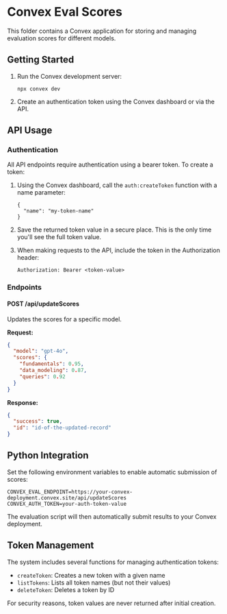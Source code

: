 # Convex Eval Scores

This folder contains a Convex application for storing and managing evaluation scores for different models.

## Getting Started

1. Run the Convex development server:
   ```
   npx convex dev
   ```

2. Create an authentication token using the Convex dashboard or via the API.

## API Usage

### Authentication

All API endpoints require authentication using a bearer token. To create a token:

1. Using the Convex dashboard, call the `auth:createToken` function with a name parameter:
   ```
   {
     "name": "my-token-name"
   }
   ```

2. Save the returned token value in a secure place. This is the only time you'll see the full token value.

3. When making requests to the API, include the token in the Authorization header:
   ```
   Authorization: Bearer <token-value>
   ```

### Endpoints

#### POST /api/updateScores

Updates the scores for a specific model.

**Request:**
```json
{
  "model": "gpt-4o",
  "scores": {
    "fundamentals": 0.95,
    "data_modeling": 0.87,
    "queries": 0.92
  }
}
```

**Response:**
```json
{
  "success": true,
  "id": "id-of-the-updated-record"
}
```

## Python Integration

Set the following environment variables to enable automatic submission of scores:

```
CONVEX_EVAL_ENDPOINT=https://your-convex-deployment.convex.site/api/updateScores
CONVEX_AUTH_TOKEN=your-auth-token-value
```

The evaluation script will then automatically submit results to your Convex deployment.

## Token Management

The system includes several functions for managing authentication tokens:

- `createToken`: Creates a new token with a given name
- `listTokens`: Lists all token names (but not their values)
- `deleteToken`: Deletes a token by ID

For security reasons, token values are never returned after initial creation.